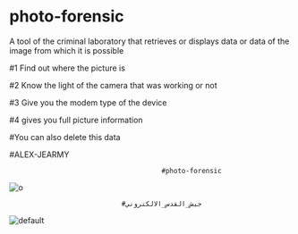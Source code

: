 
# photo-forensic

A tool of the criminal laboratory that retrieves or displays data or data of the image from which it is possible

#1 Find out where the picture is 

#2 Know the light of the camera that was working or not 

#3 Give you the modem type of the device

#4 gives you full picture information

#You can also delete this data


#ALEX-JEARMY


                                          #photo-forensic
                                          
![o](https://user-images.githubusercontent.com/33803717/32990965-b069a42e-cd43-11e7-803d-87e40f5c37bd.PNG)

                                         
                                #جيش_القدس_الالكتروني
                                         
![default](https://user-images.githubusercontent.com/33803717/32990981-1947a0d6-cd44-11e7-95a4-a8a502c9cb03.png)
